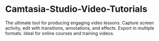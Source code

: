 # Camtasia-Studio-Video-Tutorials
The ultimate tool for producing engaging video lessons. Capture screen activity, edit with transitions, annotations, and effects. Export in multiple formats. Ideal for online courses and training videos.
